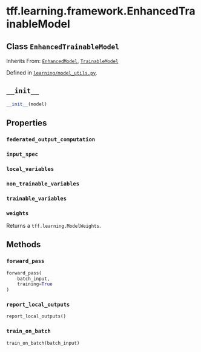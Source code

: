 <div itemscope itemtype="http://developers.google.com/ReferenceObject">
<meta itemprop="name" content="tff.learning.framework.EnhancedTrainableModel" />
<meta itemprop="path" content="Stable" />
<meta itemprop="property" content="federated_output_computation"/>
<meta itemprop="property" content="input_spec"/>
<meta itemprop="property" content="local_variables"/>
<meta itemprop="property" content="non_trainable_variables"/>
<meta itemprop="property" content="trainable_variables"/>
<meta itemprop="property" content="weights"/>
<meta itemprop="property" content="__init__"/>
<meta itemprop="property" content="forward_pass"/>
<meta itemprop="property" content="report_local_outputs"/>
<meta itemprop="property" content="train_on_batch"/>
</div>

# tff.learning.framework.EnhancedTrainableModel

## Class `EnhancedTrainableModel`

Inherits From:
[`EnhancedModel`](../../../tff/learning/framework/EnhancedModel.md),
[`TrainableModel`](../../../tff/learning/TrainableModel.md)

Defined in
[`learning/model_utils.py`](http://github.com/tensorflow/federated/tree/master/tensorflow_federated/python/learning/model_utils.py).

<h2 id="__init__"><code>__init__</code></h2>

```python
__init__(model)
```

## Properties

<h3 id="federated_output_computation"><code>federated_output_computation</code></h3>

<h3 id="input_spec"><code>input_spec</code></h3>

<h3 id="local_variables"><code>local_variables</code></h3>

<h3 id="non_trainable_variables"><code>non_trainable_variables</code></h3>

<h3 id="trainable_variables"><code>trainable_variables</code></h3>

<h3 id="weights"><code>weights</code></h3>

Returns a `tff.learning.ModelWeights`.

## Methods

<h3 id="forward_pass"><code>forward_pass</code></h3>

```python
forward_pass(
    batch_input,
    training=True
)
```

<h3 id="report_local_outputs"><code>report_local_outputs</code></h3>

```python
report_local_outputs()
```

<h3 id="train_on_batch"><code>train_on_batch</code></h3>

```python
train_on_batch(batch_input)
```
